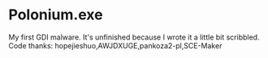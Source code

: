 # Polonium.exe
My first GDI malware.
It's unfinished because I wrote it a little bit scribbled.
Code thanks:
hopejieshuo,AWJDXUGE,pankoza2-pl,SCE-Maker
